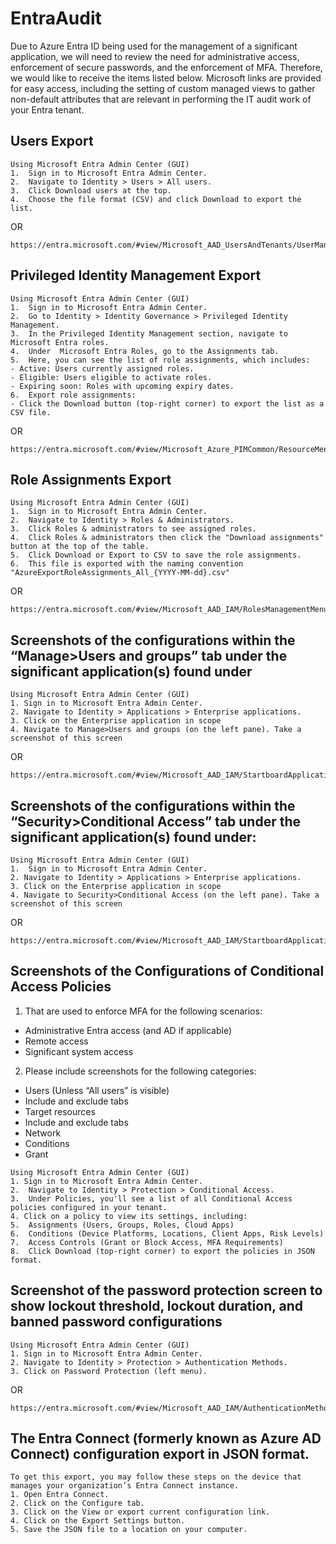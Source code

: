 # EntraAudit
Due to Azure Entra ID being used for the management of a significant application, we will need to review the need for administrative access, enforcement of secure passwords, and the enforcement of MFA. Therefore, we would like to receive the items listed below. Microsoft links are provided for easy access, including the setting of custom managed views to gather non-default attributes that are relevant in performing the IT audit work of your Entra tenant.

## Users Export

```
Using Microsoft Entra Admin Center (GUI)
1.	Sign in to Microsoft Entra Admin Center.
2.	Navigate to Identity > Users > All users.
3.	Click Download users at the top.
4.	Choose the file format (CSV) and click Download to export the list.
```
OR
```
https://entra.microsoft.com/#view/Microsoft_AAD_UsersAndTenants/UserManagementMenuBlade/~/AllUsers
```

## Privileged Identity Management Export

```
Using Microsoft Entra Admin Center (GUI)
1.	Sign in to Microsoft Entra Admin Center.
2.	Go to Identity > Identity Governance > Privileged Identity Management.
3.	In the Privileged Identity Management section, navigate to  Microsoft Entra roles.
4.	Under  Microsoft Entra Roles, go to the Assignments tab.
5.	Here, you can see the list of role assignments, which includes:
- Active: Users currently assigned roles.
- Eligible: Users eligible to activate roles.
- Expiring soon: Roles with upcoming expiry dates.
6.	Export role assignments:
- Click the Download button (top-right corner) to export the list as a CSV file.
```
OR
```
https://entra.microsoft.com/#view/Microsoft_Azure_PIMCommon/ResourceMenuBlade/~/members/resourceId//resourceType/tenant/provider/aadroles
```

## Role Assignments Export
```
Using Microsoft Entra Admin Center (GUI)
1.	Sign in to Microsoft Entra Admin Center.
2.	Navigate to Identity > Roles & Administrators.
3.	Click Roles & administrators to see assigned roles.
4.	Click Roles & administrators then click the "Download assignments" button at the top of the table.
5.	Click Download or Export to CSV to save the role assignments.
6.	This file is exported with the naming convention "AzureExportRoleAssignments_All_{YYYY-MM-dd}.csv"
```
OR
```
https://entra.microsoft.com/#view/Microsoft_AAD_IAM/RolesManagementMenuBlade/~/AllRoles
```

## Screenshots of the configurations within the “Manage>Users and groups” tab under the significant application(s) found under
```
Using Microsoft Entra Admin Center (GUI)
1. Sign in to Microsoft Entra Admin Center.
2. Navigate to Identity > Applications > Enterprise applications.
3. Click on the Enterprise application in scope
4. Navigate to Manage>Users and groups (on the left pane). Take a screenshot of this screen
```
OR
```
https://entra.microsoft.com/#view/Microsoft_AAD_IAM/StartboardApplicationsMenuBlade/~/AppAppsPreview
```

## Screenshots of the configurations within the “Security>Conditional Access” tab under the significant application(s) found under:
```
Using Microsoft Entra Admin Center (GUI)
1.	Sign in to Microsoft Entra Admin Center.
2. Navigate to Identity > Applications > Enterprise applications.
3. Click on the Enterprise application in scope
4. Navigate to Security>Conditional Access (on the left pane). Take a screenshot of this screen
```
OR
```
https://entra.microsoft.com/#view/Microsoft_AAD_IAM/StartboardApplicationsMenuBlade/~/AppAppsPreview
```

## Screenshots of the Configurations of Conditional Access Policies
1.	That are used to enforce MFA for the following scenarios:
- Administrative Entra access (and AD if applicable)
- Remote access
- Significant system access
2.	Please include screenshots for the following categories:
- Users (Unless “All users” is visible)
- Include and exclude tabs
- Target resources
- Include and exclude tabs
- Network
- Conditions
- Grant

```
Using Microsoft Entra Admin Center (GUI)
1. Sign in to Microsoft Entra Admin Center.
2.	Navigate to Identity > Protection > Conditional Access.
3.	Under Policies, you'll see a list of all Conditional Access policies configured in your tenant.
4. Click on a policy to view its settings, including:
5.	Assignments (Users, Groups, Roles, Cloud Apps)
6.	Conditions (Device Platforms, Locations, Client Apps, Risk Levels)
7.	Access Controls (Grant or Block Access, MFA Requirements)
8.	Click Download (top-right corner) to export the policies in JSON format.
```

## Screenshot of the password protection screen to show lockout threshold, lockout duration, and banned password configurations
```
Using Microsoft Entra Admin Center (GUI)
1. Sign in to Microsoft Entra Admin Center.
2. Navigate to Identity > Protection > Authentication Methods.
3. Click on Password Protection (left menu).
```
OR
```
https://entra.microsoft.com/#view/Microsoft_AAD_IAM/AuthenticationMethodsMenuBlade/~/PasswordProtection/fromNav/Identity
```

## The Entra Connect (formerly known as Azure AD Connect) configuration export in JSON format.
```
To get this export, you may follow these steps on the device that manages your organization’s Entra Connect instance.
1. Open Entra Connect.
2. Click on the Configure tab.
3. Click on the View or export current configuration link.
4. Click on the Export Settings button.
5. Save the JSON file to a location on your computer.
```

